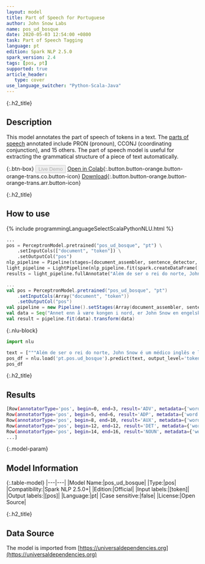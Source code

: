 ```yaml
---
layout: model
title: Part of Speech for Portuguese
author: John Snow Labs
name: pos_ud_bosque
date: 2020-05-03 12:54:00 +0800
task: Part of Speech Tagging
language: pt
edition: Spark NLP 2.5.0
spark_version: 2.4
tags: [pos, pt]
supported: true
article_header:
   type: cover
use_language_switcher: "Python-Scala-Java"
---
```


{:.h2_title}
## Description
This model annotates the part of speech of tokens in a text. The [parts of speech](https://universaldependencies.org/u/pos/) annotated include PRON (pronoun), CCONJ (coordinating conjunction), and 15 others. The part of speech model is useful for extracting the grammatical structure of a piece of text automatically.

{:.btn-box}
<button class="button button-orange" disabled>Live Demo</button>
[Open in Colab](https://githubtocolab.com/JohnSnowLabs/spark-nlp-workshop/blob/2da56c087da53a2fac1d51774d49939e05418e57/tutorials/Certification_Trainings/Public/6.Playground_DataFrames.ipynb){:.button.button-orange.button-orange-trans.co.button-icon}
[Download](https://s3.amazonaws.com/auxdata.johnsnowlabs.com/public/models/pos_ud_bosque_pt_2.5.0_2.4_1588499443093.zip){:.button.button-orange.button-orange-trans.arr.button-icon}

{:.h2_title}
## How to use 

<div class="tabs-box" markdown="1">

{% include programmingLanguageSelectScalaPythonNLU.html %}

```python
...
pos = PerceptronModel.pretrained("pos_ud_bosque", "pt") \
    .setInputCols(["document", "token"]) \
    .setOutputCol("pos")
nlp_pipeline = Pipeline(stages=[document_assembler, sentence_detector, tokenizer, pos])
light_pipeline = LightPipeline(nlp_pipeline.fit(spark.createDataFrame([['']]).toDF("text")))
results = light_pipeline.fullAnnotate("Além de ser o rei do norte, John Snow é um médico inglês e líder no desenvolvimento de anestesia e higiene médica.")
```

```scala
...
val pos = PerceptronModel.pretrained("pos_ud_bosque", "pt")
    .setInputCols(Array("document", "token"))
    .setOutputCol("pos")
val pipeline = new Pipeline().setStages(Array(document_assembler, sentence_detector, tokenizer, pos))
val data = Seq("Annet enn å være kongen i nord, er John Snow en engelsk lege og en leder innen utvikling av anestesi og medisinsk hygiene.").toDF("text")
val result = pipeline.fit(data).transform(data)
```

{:.nlu-block}
```python
import nlu

text = ["""Além de ser o rei do norte, John Snow é um médico inglês e líder no desenvolvimento de anestesia e higiene médica."""]
pos_df = nlu.load('pt.pos.ud_bosque').predict(text, output_level='token')
pos_df
```

</div>

{:.h2_title}
## Results

```bash
[Row(annotatorType='pos', begin=0, end=3, result='ADV', metadata={'word': 'Além'}),
Row(annotatorType='pos', begin=5, end=6, result='ADP', metadata={'word': 'de'}),
Row(annotatorType='pos', begin=8, end=10, result='AUX', metadata={'word': 'ser'}),
Row(annotatorType='pos', begin=12, end=12, result='DET', metadata={'word': 'o'}),
Row(annotatorType='pos', begin=14, end=16, result='NOUN', metadata={'word': 'rei'}),
...]
```

{:.model-param}
## Model Information

{:.table-model}
|---|---|
|Model Name:|pos_ud_bosque|
|Type:|pos|
|Compatibility:|Spark NLP 2.5.0+|
|Edition:|Official|
|Input labels:|[token]|
|Output labels:|[pos]|
|Language:|pt|
|Case sensitive:|false|
|License:|Open Source|

{:.h2_title}
## Data Source
The model is imported from [https://universaldependencies.org](https://universaldependencies.org)